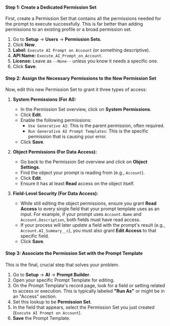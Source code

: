 
#### Step 1: Create a Dedicated Permission Set

First, create a Permission Set that contains all the permissions needed for the prompt to execute successfully. This is far better than adding permissions to an existing profile or a broad permission set.

1.  Go to **Setup** -> **Users** -> **Permission Sets**.
2.  Click **New**.
3.  **Label:** `Execute AI Prompt on Account` (or something descriptive).
4.  **API Name:** `Execute_AI_Prompt_on_Account`.
5.  **License:** Leave as `--None--` unless you know it needs a specific one.
6.  Click **Save**.

#### Step 2: Assign the Necessary Permissions to the New Permission Set

Now, edit this new Permission Set to grant it three types of access:

1.  **System Permissions (For AI):**
    *   In the Permission Set overview, click on **System Permissions**.
    *   Click **Edit**.
    *   Enable the following permissions:
        *   `Use Generative AI`: This is the parent permission, often required.
        *   `Run Generative AI Prompt Templates`: This is the specific permission that is causing your error.
    *   Click **Save**.

2.  **Object Permissions (For Data Access):**
    *   Go back to the Permission Set overview and click on **Object Settings**.
    *   Find the object your prompt is reading from (e.g., `Account`).
    *   Click **Edit**.
    *   Ensure it has at least **Read** access on the object itself.

3.  **Field-Level Security (For Data Access):**
    *   While still editing the object permissions, ensure you grant **Read Access** to every single field that your prompt template uses as an input. For example, if your prompt uses `Account.Name` and `Account.Description`, both fields must have read access.
    *   If your process will later *update* a field with the prompt's result (e.g., `Account.AI_Summary__c`), you must also grant **Edit Access** to that specific field.
    *   Click **Save**.

#### Step 3: Associate the Permission Set with the Prompt Template

This is the final, crucial step that solves your problem.

1.  Go to **Setup** -> **AI** -> **Prompt Builder**.
2.  Open your specific Prompt Template for editing.
3.  On the Prompt Template's record page, look for a field or setting related to access or execution. This is typically labeled **"Run As"** or might be in an "Access" section.
4.  Set this lookup to be **Permission Set**.
5.  In the field that appears, select the Permission Set you just created (`Execute AI Prompt on Account`).
6.  **Save** the Prompt Template.

